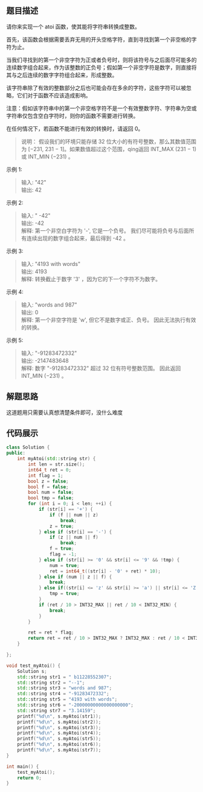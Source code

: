 ## 题目描述
请你来实现一个 atoi 函数，使其能将字符串转换成整数。

首先，该函数会根据需要丢弃无用的开头空格字符，直到寻找到第一个非空格的字符为止。

当我们寻找到的第一个非空字符为正或者负号时，则将该符号与之后面尽可能多的连续数字组合起来，作为该整数的正负号；假如第一个非空字符是数字，则直接将其与之后连续的数字字符组合起来，形成整数。

该字符串除了有效的整数部分之后也可能会存在多余的字符，这些字符可以被忽略，它们对于函数不应该造成影响。

注意：假如该字符串中的第一个非空格字符不是一个有效整数字符、字符串为空或字符串仅包含空白字符时，则你的函数不需要进行转换。

在任何情况下，若函数不能进行有效的转换时，请返回 0。

>说明：
假设我们的环境只能存储 32 位大小的有符号整数，那么其数值范围为 [−231,  231 − 1]。如果数值超过这个范围，qing返回  INT_MAX (231 − 1) 或 INT_MIN (−231) 。

示例 1:
>输入: "42"  
输出: 42  

示例 2:
>输入: "   -42"  
输出: -42  
解释: 第一个非空白字符为 '-', 它是一个负号。
     我们尽可能将负号与后面所有连续出现的数字组合起来，最后得到 -42 。
     
示例 3:
>输入: "4193 with words"  
输出: 4193  
解释: 转换截止于数字 '3' ，因为它的下一个字符不为数字。

示例 4:
> 输入: "words and 987"  
输出: 0  
解释: 第一个非空字符是 'w', 但它不是数字或正、负号。
     因此无法执行有效的转换。

示例 5:
> 输入: "-91283472332"  
输出: -2147483648  
解释: 数字 "-91283472332" 超过 32 位有符号整数范围。 
     因此返回 INT_MIN (−231) 。
## 解题思路
这道题用只需要认真想清楚条件即可，没什么难度  

## 代码展示
```cpp
class Solution {
public:
    int myAtoi(std::string str) {
        int len = str.size();
        int64_t ret = 0;
        int flag = 1;
        bool z = false;
        bool f = false;
        bool num = false;
        bool tmp = false;
        for (int i = 0; i < len; ++i) {
            if (str[i] == '+') {
                if (f || num || z)
                    break;
                z = true;
            } else if (str[i] == '-') {
                if (z || num || f)
                    break;
                f = true;
                flag = -1;
            } else if (str[i] >= '0' && str[i] <= '9' && !tmp) {
                num = true;
                ret = int64_t((str[i] - '0' + ret) * 10);
            } else if (num || z || f) {
                break;
            } else if((str[i] <= 'z' && str[i] >= 'a') || str[i] <= 'Z' && str[i] >= 'A' || str[0] == '.'){
                tmp = true;
            }
            if (ret / 10 > INT32_MAX || ret / 10 < INT32_MIN) {
                break;
            }
        }

        ret = ret * flag;
        return ret = ret / 10 > INT32_MAX ? INT32_MAX : ret / 10 < INT32_MIN ? INT32_MIN : ret / 10;
    }

};

void test_myAtoi() {
    Solution s;
    std::string str1 = " b11228552307";
    std::string str2 = "--1";
    std::string str3 = "words and 987";
    std::string str4 = "-91283472332";
    std::string str5 = "4193 with words";
    std::string str6 = "-20000000000000000000";
    std::string str7 = "3.14159";
    printf("%d\n", s.myAtoi(str1));
    printf("%d\n", s.myAtoi(str2));
    printf("%d\n", s.myAtoi(str3));
    printf("%d\n", s.myAtoi(str4));
    printf("%d\n", s.myAtoi(str5));
    printf("%d\n", s.myAtoi(str6));
    printf("%d\n", s.myAtoi(str7));
}

int main() {
    test_myAtoi();
    return 0;
}
```